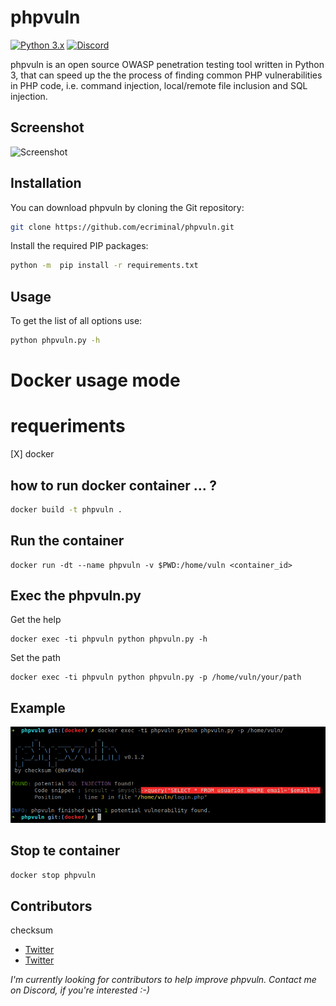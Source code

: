 # phpvuln

[![Python 3.x](https://img.shields.io/badge/python-3.x-yellow.svg)](https://www.python.org/) [![Discord](https://img.shields.io/discord/753876664286707742.svg?label=Discord&color=%237289DA)](https://discord.gg/4T28ANF)

phpvuln is an open source OWASP penetration testing tool written in Python 3, that can speed up the the process of finding common PHP vulnerabilities in PHP code, i.e. command injection, local/remote file inclusion and SQL injection.

## Screenshot

![Screenshot](images/screenshot1.png)

## Installation

You can download phpvuln by cloning the Git repository:

``` bash
git clone https://github.com/ecriminal/phpvuln.git
```

Install the required PIP packages:

``` bash
python -m  pip install -r requirements.txt
```

## Usage

To get the list of all options use:

``` bash
python phpvuln.py -h
```
# Docker usage mode

# requeriments

[X] docker

## how to run docker container ... ?
```bash
docker build -t phpvuln .
```
## Run the container

```
docker run -dt --name phpvuln -v $PWD:/home/vuln <container_id>
```
## Exec the phpvuln.py
Get the help
```
docker exec -ti phpvuln python phpvuln.py -h
```
Set the path
```
docker exec -ti phpvuln python phpvuln.py -p /home/vuln/your/path
```
## Example

![Screenshot](images/execdockervuln.png)

## Stop te container
```bash
docker stop phpvuln
```

## Contributors

checksum

* [Twitter](https://twitter.com/0xFADE)
* [Twitter](https://twitter.com/equinockx)

_I'm currently looking for contributors to help improve phpvuln. Contact me on Discord, if you're interested :-)_

